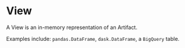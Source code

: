 # View

A View is an in-memory representation of an Artifact.

Examples include: `pandas.DataFrame`, `dask.DataFrame`, a `BigQuery` table.
